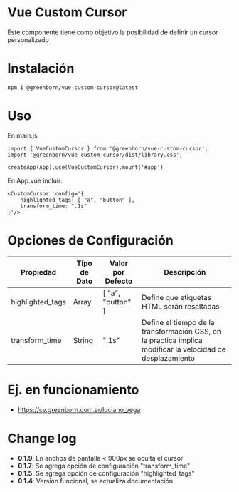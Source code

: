 # Vue Custom Cursor

Este componente tiene como objetivo la posibilidad de definir un cursor personalizado


# Instalación
```npm i @greenborn/vue-custom-cursor@latest```

# Uso

En main.js
```
import { VueCustomCursor } from '@greenborn/vue-custom-cursor'; 
import '@greenborn/vue-custom-cursor/dist/library.css';

createApp(App).use(VueCustomCursor).mount('#app')
```

En App.vue incluir:
```
<CustomCursor :config='{
    highlighted_tags: [ "a", "button" ],
    transform_time: ".1s"
}'/>
```

# Opciones de Configuración

| Propiedad | Tipo de Dato  | Valor por Defecto | Descripción |
|-----------|-----------|-----------|-----------|
| highlighted_tags | Array   |  [ "a", "button" ]  | Define que etiquetas HTML serán resaltadas |
| transform_time | String   |  ".1s"  | Define el tiempo de la transformación CSS, en la practica implica modificar la velocidad de desplazamiento |

# Ej. en funcionamiento
- https://cv.greenborn.com.ar/luciano_vega

# Change log
- **0.1.9**: En anchos de pantalla < 900px se oculta el cursor
- **0.1.7**: Se agrega opción de configuración "transform_time"
- **0.1.5**: Se agrega opción de configuración "highlighted_tags"
- **0.1.4**: Versión funcional, se actualiza documentación